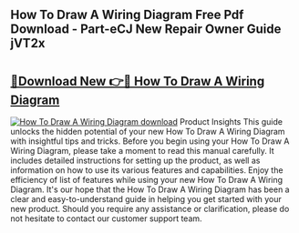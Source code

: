 ## How To Draw A Wiring Diagram Free Pdf Download - Part-eCJ New Repair Owner Guide jVT2x

# <h2><a href="http://dfkh2f.blite.top/?on=How+To+Draw+A+Wiring+Diagram">🔗Download New 👉🔴 How To Draw A Wiring Diagram</a></h2>

[![How To Draw A Wiring Diagram download](https://i.imgur.com/lujVjoI.png)](http://dfkh2f.blite.top/?on=How+To+Draw+A+Wiring+Diagram)
Product Insights This guide unlocks the hidden potential of your new How To Draw A Wiring Diagram with insightful tips and tricks. Before you begin using your How To Draw A Wiring Diagram, please take a moment to read this manual carefully. It includes detailed instructions for setting up the product, as well as information on how to use its various features and capabilities. Enjoy the efficiency of list of features while using your new How To Draw A Wiring Diagram. It's our hope that the How To Draw A Wiring Diagram has been a clear and easy-to-understand guide in helping you get started with your new product. Should you require any assistance or clarification, please do not hesitate to contact our customer support team.
